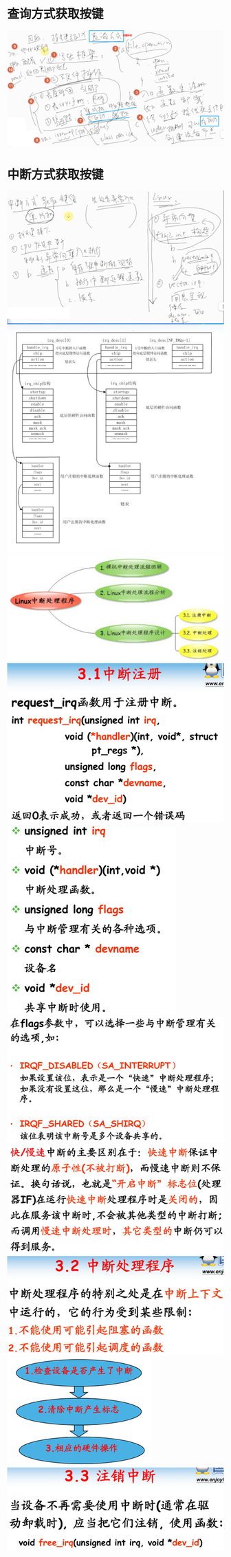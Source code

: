 # 查询方式获取按键
![](../photo/Pasted%20image%2020230509170305.png)

# 中断方式获取按键
![](../photo/Pasted%20image%2020230509171403.png)
![](../photo/Pasted%20image%2020230509172727.png)
![](../photo/Pasted%20image%2020230509172823.png)
![](../photo/Pasted%20image%2020230509172840.png)
![](../photo/Pasted%20image%2020230509172854.png)
![](../photo/Pasted%20image%2020230509172907.png)
![](../photo/Pasted%20image%2020230509172920.png)
![](../photo/Pasted%20image%2020230509172934.png)
![](../photo/Pasted%20image%2020230509172945.png)
![](../photo/Pasted%20image%2020230509172958.png)